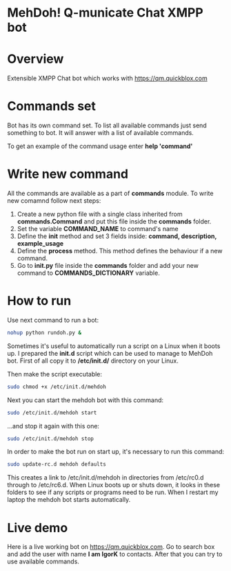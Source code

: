 MehDoh! Q-municate Chat XMPP bot
===============

# Overview
Extensible XMPP Chat bot which works with https://qm.quickblox.com 

# Commands set
Bot has its own command set. To list all available commands just send something to bot. It will answer with a list of available commands.

To get an example of the command usage enter  **help 'command'**

# Write new command
All the commands are available as a part of **commands** module.
To write new comamnd follow next steps:

1. Create a new python file with a single class inherited from **commands.Command** and put this file inside the **commands** folder.
2. Set the variable **__COMMAND_NAME__** to command's name
3. Define the **__init__** method and set 3 fields inside: **command, description, example_usage**
4. Define the **process** method. This method defines the behaviour if a new command. 
5. Go to **__init__.py** file inside the **commands** folder and add your new command to **__COMMANDS_DICTIONARY__** variable.

# How to run
Use next command to run a bot:
```bash
nohup python rundoh.py &
```

Sometimes it's useful to automatically run a script on a Linux when it boots up.
I prepared the **init.d** script which can be used to manage to MehDoh bot.
First of all copy it to **/etc/init.d/** directory on your Linux.

Then make the script executable:
```bash
sudo chmod +x /etc/init.d/mehdoh
```

Next you can start the mehdoh bot with this command:
```bash
sudo /etc/init.d/mehdoh start
```

...and stop it again with this one:
```bash
sudo /etc/init.d/mehdoh stop
```

In order to make the bot run on start up, it's necessary to run this command:
```bash
sudo update-rc.d mehdoh defaults
```

This creates a link to /etc/init.d/mehdoh in directories from /etc/rc0.d through to /etc/rc6.d. When Linux boots up or shuts down, it looks in these folders to see if any scripts or programs need to be run. When I restart my laptop the mehdoh bot starts automatically.

# Live demo
Here is a live working bot on https://qm.quickblox.com. Go to search box and add the user with name **I am IgorK** to contacts. After that you can try to use available commands.
